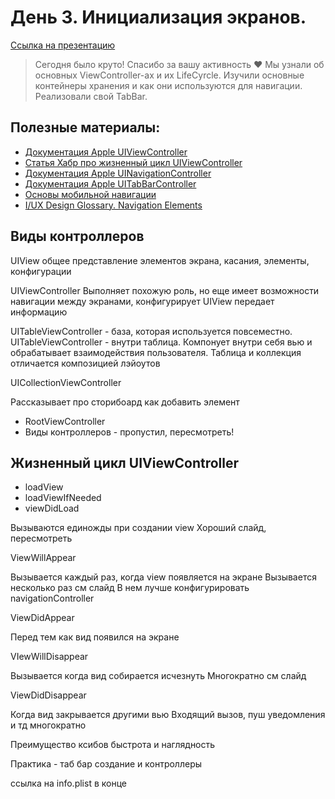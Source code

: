 # День 3. Инициализация экранов.

[Ссылка на презентацию](https://drive.google.com/file/d/1sPCwX125JLwIk0mMlaVKiTc7yL6IXM9C/view?usp=sharing)

>Сегодня было круто! Спасибо за вашу активность ❤️
Мы узнали об основных ViewController-ах и их LifeCyrcle. Изучили основные контейнеры хранения и как они используются для навигации. Реализовали свой TabBar.

## Полезные материалы:

- [Документация Apple UIViewController](https://developer.apple.com/documentation/uikit/view_controllers)
- [Статья Хабр про жизненный цикл UIViewController](https://habr.com/ru/post/129557/)
- [Документация Apple UINavigationController](https://developer.apple.com/documentation/uikit/uinavigationcontroller)
- [Документация Apple UITabBarController](https://developer.apple.com/documentation/uikit/uitabbarcontroller)
- [Основы мобильной навигации](https://vc.ru/flood/24327-navigationpatterns)
- [I/UX Design Glossary. Navigation Elements](https://uxplanet.org/ui-ux-design-glossary-navigation-elements-b552130711c8)


## Виды контроллеров
UIView
общее представление элементов экрана, касания, элементы, конфигурации


UIViewController
Выполняет похожую роль, но еще имеет возможности навигации между экранами, конфигурирует UIView
передает информацию

UITableViewController - база, которая используется повсеместно.
UITableViewController - внутри таблица. Компонует внутри себя вью и обрабатывает взаимодействия пользователя.
Таблица и коллекция отличается композицией лэйоутов


UICollectionViewController


Рассказывает про сторибоард
как добавить элемент


- RootViewController
- Виды контроллеров - пропустил, пересмотреть!

## Жизненный цикл UIViewController
- loadView
- loadViewIfNeeded
- viewDidLoad

Вызываются единожды при создании view
Хороший слайд, пересмотреть

ViewWillAppear


Вызывается каждый раз, когда view появляется на экране
Вызывается несколько раз
см слайд
В нем лучше конфигурировать navigationController

ViewDidAppear


Перед тем как вид появился на экране

VIewWillDisappear


Вызывается когда вид собирается исчезнуть
Многократно
см слайд

ViewDidDisappear


Когда вид закрывается другими вью
Входящий вызов, пуш уведомления и тд
многократно

Преимущество ксибов
быстрота и наглядность

Практика - таб бар
создание и контроллеры

ссылка на info.plist в конце
